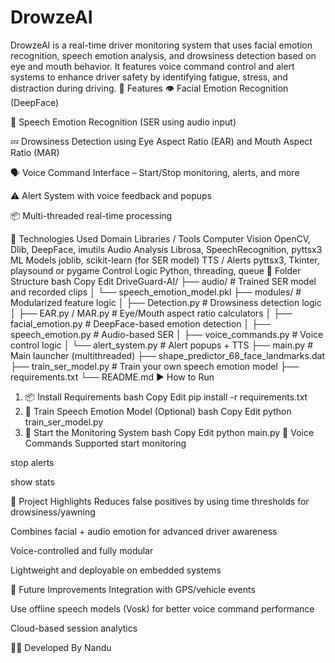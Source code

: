 # DrowzeAI
DrowzeAI is a real-time driver monitoring system that uses facial emotion recognition, speech emotion analysis, and drowsiness detection based on eye and mouth behavior. It features voice command control and alert systems to enhance driver safety by identifying fatigue, stress, and distraction during driving.
🧠 Features
👁️ Facial Emotion Recognition (DeepFace)

🎤 Speech Emotion Recognition (SER using audio input)

💤 Drowsiness Detection using Eye Aspect Ratio (EAR) and Mouth Aspect Ratio (MAR)

🗣️ Voice Command Interface – Start/Stop monitoring, alerts, and more

⚠️ Alert System with voice feedback and popups

📦 Multi-threaded real-time processing

🔧 Technologies Used
Domain	Libraries / Tools
Computer Vision	OpenCV, Dlib, DeepFace, imutils
Audio Analysis	Librosa, SpeechRecognition, pyttsx3
ML Models	joblib, scikit-learn (for SER model)
TTS / Alerts	pyttsx3, Tkinter, playsound or pygame
Control Logic	Python, threading, queue
📁 Folder Structure
bash
Copy
Edit
DriveGuard-AI/
├── audio/                          # Trained SER model and recorded clips
│   └── speech_emotion_model.pkl
├── modules/                        # Modularized feature logic
│   ├── Detection.py                # Drowsiness detection logic
│   ├── EAR.py / MAR.py            # Eye/Mouth aspect ratio calculators
│   ├── facial_emotion.py          # DeepFace-based emotion detection
│   ├── speech_emotion.py          # Audio-based SER
│   ├── voice_commands.py          # Voice control logic
│   └── alert_system.py            # Alert popups + TTS
├── main.py                         # Main launcher (multithreaded)
├── shape_predictor_68_face_landmarks.dat
├── train_ser_model.py             # Train your own speech emotion model
├── requirements.txt
└── README.md
▶️ How to Run
1. 📦 Install Requirements
bash
Copy
Edit
pip install -r requirements.txt
2. 🧠 Train Speech Emotion Model (Optional)
bash
Copy
Edit
python train_ser_model.py
3. 🚀 Start the Monitoring System
bash
Copy
Edit
python main.py
🎤 Voice Commands Supported
start monitoring

stop alerts

show stats

📌 Project Highlights
Reduces false positives by using time thresholds for drowsiness/yawning

Combines facial + audio emotion for advanced driver awareness

Voice-controlled and fully modular

Lightweight and deployable on embedded systems

🚀 Future Improvements
Integration with GPS/vehicle events

Use offline speech models (Vosk) for better voice command performance

Cloud-based session analytics

🧑‍💻 Developed By
Nandu
